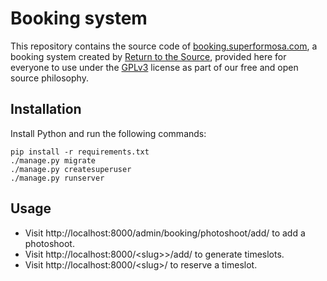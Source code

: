 Booking system
==============

This repository contains the source code of
[booking.superformosa.com](https://booking.superformosa.com/), a
booking system created by [Return to the Source](https://rtts.eu/),
provided here for everyone to use under the [GPLv3](LICENSE) license
as part of our free and open source philosophy.


Installation
------------

Install Python and run the following commands:

    pip install -r requirements.txt
    ./manage.py migrate
    ./manage.py createsuperuser
    ./manage.py runserver


Usage
-----

- Visit http://localhost:8000/admin/booking/photoshoot/add/ to add a photoshoot.
- Visit http://localhost:8000/&lt;slug&gt;>/add/ to generate timeslots.
- Visit http://localhost:8000/&lt;slug&gt;/ to reserve a timeslot.
